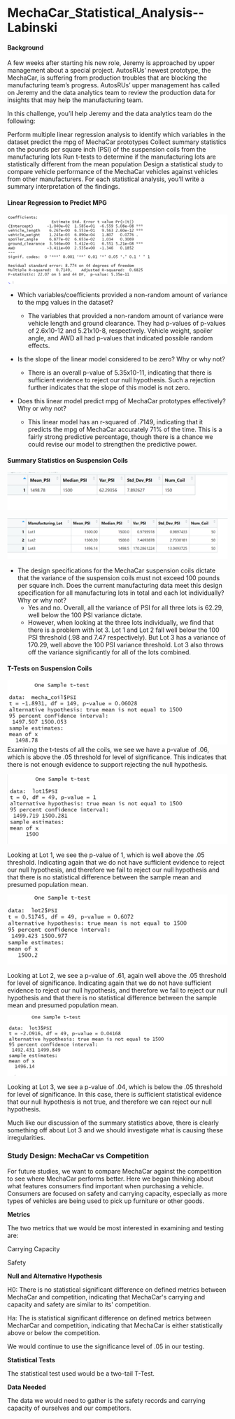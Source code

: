 # MechaCar_Statistical_Analysis--Labinski

#### Background

A few weeks after starting his new role, Jeremy is approached by upper management about a special project. AutosRUs’ newest prototype, the MechaCar, is suffering from production troubles that are blocking the manufacturing team’s progress. AutosRUs’ upper management has called on Jeremy and the data analytics team to review the production data for insights that may help the manufacturing team.

In this challenge, you’ll help Jeremy and the data analytics team do the following:

Perform multiple linear regression analysis to identify which variables in the dataset predict the mpg of MechaCar prototypes
Collect summary statistics on the pounds per square inch (PSI) of the suspension coils from the manufacturing lots
Run t-tests to determine if the manufacturing lots are statistically different from the mean population
Design a statistical study to compare vehicle performance of the MechaCar vehicles against vehicles from other manufacturers. For each statistical analysis, you’ll write a summary interpretation of the findings.

#### Linear Regression to Predict MPG

![](https://github.com/labinskin/MechaCar_Statistical_Analysis/blob/main/Resources/Initial%20Summary.png)

- Which variables/coefficients provided a non-random amount of variance to the mpg values in the dataset?
  - The variables that provided a non-random amount of variance were vehicle length and ground clearance. They had p-values of p-values of 2.6x10-12 and 5.21x10-8, respectively. Vehicle weight, spoiler angle, and AWD all had p-values that indicated possible random effects. 

- Is the slope of the linear model considered to be zero? Why or why not?
  - There is an overall p-value of 5.35x10-11, indicating that there is sufficient evidence to reject our null hypothesis. Such a rejection further indicates that the slope of this model is not zero.

- Does this linear model predict mpg of MechaCar prototypes effectively? Why or why not?
  - This linear model has an r-squared of .7149, indicating that it predicts the mpg of MechaCar accurately 71% of the time. This is a fairly strong predictive percentage, though there is a chance we could revise our model to strengthen the predictive power.

#### Summary Statistics on Suspension Coils
![](https://github.com/labinskin/MechaCar_Statistical_Analysis/blob/main/Resources/Total%20Summary%20Table.png)

![](https://github.com/labinskin/MechaCar_Statistical_Analysis/blob/main/Resources/Lot%20Summary%20Table.png)

- The design specifications for the MechaCar suspension coils dictate that the variance of the suspension coils must not exceed 100 pounds per square inch. Does the current manufacturing data meet this design specification for all manufacturing lots in total and each lot individually? Why or why not?
  - Yes and no. Overall, all the variance of PSI for all three lots is 62.29, well below the 100 PSI variance dictate. 
  - However, when looking at the three lots individually, we find that there is a problem with lot 3. Lot 1 and Lot 2 fall well below the 100 PSI threshold (.98 and 7.47 respectively). But Lot 3 has a variance of 170.29, well above the 100 PSI variance threshold. Lot 3 also throws off the variance significantly for all of the lots combined.


#### T-Tests on Suspension Coils
![](https://github.com/labinskin/MechaCar_Statistical_Analysis/blob/main/Resources/Total%20T_Test.png)
Examining the t-tests of all the coils, we see we have a p-value of .06, which is above the .05 threshold for level of significance. This indicates that there is not enough evidence to support rejecting the null hypothesis. 

![](https://github.com/labinskin/MechaCar_Statistical_Analysis/blob/main/Resources/Lot1%20T_Test.png)

Looking at Lot 1, we see the p-value of 1, which is well above the .05 threshold. Indicating again that we do not have sufficient evidence to reject our null hypothesis, and therefore we fail to reject our null hypothesis and that there is no statistical difference between the sample mean and presumed population mean. 

![](https://github.com/labinskin/MechaCar_Statistical_Analysis/blob/main/Resources/Lot2%20T_Test.png)

Looking at Lot 2, we see a p-value of .61, again well above the .05 threshold for level of significance. Indicating again that we do not have sufficient evidence to reject our null hypothesis, and therefore we fail to reject our null hypothesis and that there is no statistical difference between the sample mean and presumed population mean. 

![](https://github.com/labinskin/MechaCar_Statistical_Analysis/blob/main/Resources/Lot3%20T_Test.png)

Looking at Lot 3, we see a p-value of .04, which is below the .05 threshold for level of significance. In this case, there is sufficient statistical evidence that our null hypothesis is not true, and therefore we can reject our null hypothesis.

Much like our discussion of the summary statistics above, there is clearly something off about Lot 3 and we should investigate what is causing these irregularities.

### Study Design: MechaCar vs Competition

For future studies, we want to compare MechaCar against the competition to see where MechaCar performs better. Here we began thinking about what features consumers find important when purchasing a vehicle. Consumers are focused on safety and carrying capacity, especially as more types of vehicles are being used to pick up furniture or other goods.

**Metrics**

The two metrics that we would be most interested in examining and testing are:

Carrying Capacity

Safety

**Null and Alternative Hypothesis**

H0: There is no statistical significant difference on defined metrics between MechaCar and competition, indicating that MechaCar's carrying and capacity and safety are similar to its' competition.

Ha: The is statistical significant difference on defined metrics between MecharCar and competition, indicating that MechaCar is either statistically above or below the competition.

We would continue to use the significance level of .05 in our testing.

**Statistical Tests**

The statistical test used would be a two-tail T-Test.

**Data Needed**

The data we would need to gather is the safety records and carrying capacity of ourselves and our competitors.
